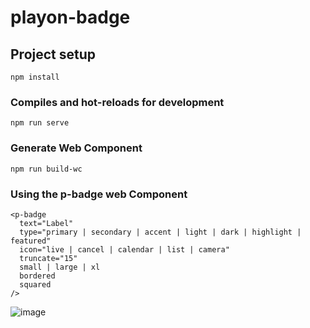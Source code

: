 # playon-badge

## Project setup
```
npm install
```

### Compiles and hot-reloads for development
```
npm run serve
```
### Generate Web Component
```
npm run build-wc
```

### Using the p-badge web Component
```
<p-badge
  text="Label"
  type="primary | secondary | accent | light | dark | highlight | featured"
  icon="live | cancel | calendar | list | camera"
  truncate="15"
  small | large | xl
  bordered
  squared
/>
```

![image](https://github.com/matt-royer/vue-web-component/assets/20653437/3fbeb305-7d5d-443a-83bc-30126a0eaaea)


